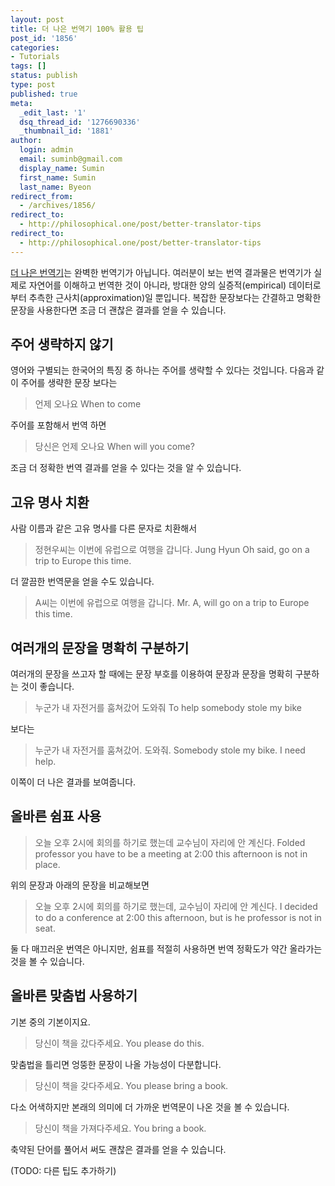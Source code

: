 ```yaml
---
layout: post
title: 더 나은 번역기 100% 활용 팁
post_id: '1856'
categories:
- Tutorials
tags: []
status: publish
type: post
published: true
meta:
  _edit_last: '1'
  dsq_thread_id: '1276690336'
  _thumbnail_id: '1881'
author:
  login: admin
  email: suminb@gmail.com
  display_name: Sumin
  first_name: Sumin
  last_name: Byeon
redirect_from:
  - /archives/1856/
redirect_to:
  - http://philosophical.one/post/better-translator-tips
redirect_to:
  - http://philosophical.one/post/better-translator-tips
---
```

[더 나은 번역기][translator]는 완벽한 번역기가 아닙니다. 여러분이 보는 번역 결과물은 번역기가 실제로 자연어를 이해하고 번역한 것이 아니라, 방대한 양의 실증적(empirical) 데이터로부터 추측한 근사치(approximation)일 뿐입니다. 복잡한 문장보다는 간결하고 명확한 문장을 사용한다면 조금 더 괜찮은 결과를 얻을 수 있습니다.

## 주어 생략하지 않기

영어와 구별되는 한국어의 특징 중 하나는 주어를 생략할 수 있다는 것입니다. 다음과 같이 주어를 생략한 문장 보다는

> 언제 오나요
> When to come

주어를 포함해서 번역 하면

> 당신은 언제 오나요
> When will you come?

조금 더 정확한 번역 결과를 얻을 수 있다는 것을 알 수 있습니다.

## 고유 명사 치환

사람 이름과 같은 고유 명사를 다른 문자로 치환해서

> 정현우씨는 이번에 유럽으로 여행을 갑니다.
> Jung Hyun Oh said, go on a trip to Europe this time.

더 깔끔한 번역문을 얻을 수도 있습니다.

> A씨는 이번에 유럽으로 여행을 갑니다.
> Mr. A, will go on a trip to Europe this time.

## 여러개의 문장을 명확히 구분하기

여러개의 문장을 쓰고자 할 때에는 문장 부호를 이용하여 문장과 문장을 명확히 구분하는 것이 좋습니다.

> 누군가 내 자전거를 훔쳐갔어 도와줘
> To help somebody stole my bike

보다는

> 누군가 내 자전거를 훔쳐갔어. 도와줘.
> Somebody stole my bike. I need help.

이쪽이 더 나은 결과를 보여줍니다.

## 올바른 쉼표 사용

> 오늘 오후 2시에 회의를 하기로 했는데 교수님이 자리에 안 계신다.
> Folded professor you have to be a meeting at 2:00 this afternoon is not in place.

위의 문장과 아래의 문장을 비교해보면

> 오늘 오후 2시에 회의를 하기로 했는데, 교수님이 자리에 안 계신다.
> I decided to do a conference at 2:00 this afternoon, but is he professor is not in seat.

둘 다 매끄러운 번역은 아니지만, 쉼표를 적절히 사용하면 번역 정확도가 약간 올라가는 것을 볼 수 있습니다.

## 올바른 맞춤법 사용하기

기본 중의 기본이지요.

> 당신이 책을 갔다주세요.
> You please do this.

맞춤법을 틀리면 엉뚱한 문장이 나올 가능성이 다분합니다.

> 당신이 책을 갖다주세요.
> You please bring a book.

다소 어색하지만 본래의 의미에 더 가까운 번역문이 나온 것을 볼 수 있습니다.

> 당신이 책을 가져다주세요.
> You bring a book.

축약된 단어를 풀어서 써도 괜찮은 결과를 얻을 수 있습니다.

(TODO: 다른 팁도 추가하기)

[translator]: http://better-translator.com

